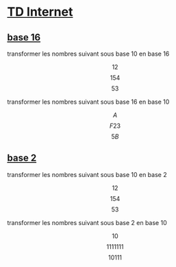 # <u>TD Internet</u>

## <u>base 16</u>

transformer les nombres suivant sous base 10 en base 16

$$12$$
$$154$$
$$53$$

transformer les nombres suivant sous base 16 en base 10

$$A$$
$$F23$$
$$5B$$

## <u>base 2</u>

transformer les nombres suivant sous base 10 en base 2

$$12$$
$$154$$
$$53$$

transformer les nombres suivant sous base 2 en base 10

$$10$$
$$1111111$$ 
$$10111$$


